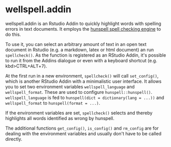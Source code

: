 # wellspell.addin

wellspell.addin is an Rstudio Addin to quickly highlight words with spelling errors in text documents. It employs the [hunspell spell checking engine](http://hunspell.github.io) to do this.

To use it, you can select an arbitrary amount of text in an open text document in Rstudio (e.g. a markdown, latex or html document) an run `spellcheck()`. As the function is registered as an RStudio Addin, it's possible to run it from the Addins dialogue or even with a keyboard shortcut (e.g. kbd>CTRL</kbd>+<kbd>ALT</kbd>+<kbd>7</kbd>). 

At the first run in a new environment, `spellcheck()` will call `set_config()`, which is another RStudio Addin with a minimalistic user interface. It allows you to set two environment variables `wellspell_language` and `wellspell_format`. These are used to configure `hunspell::hunspell()`. `wellspell_language` is fed to `hunspell(dict = dictionary(lang = ...))` and `wellspell_format` to `hunspell(format = ...)`. 

If the environment variables are set, `spellcheck()` selects and thereby highlights all words identified as wrong by hunspell.

The additional functions `get_config()`, `is_config()` and `rm_config` are for dealing with the environment variables and usually don't have to be called directly. 
